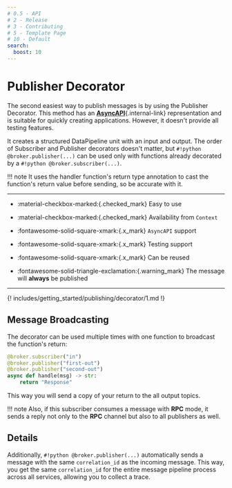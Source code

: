 ```yaml
---
# 0.5 - API
# 2 - Release
# 3 - Contributing
# 5 - Template Page
# 10 - Default
search:
  boost: 10
---
```


# Publisher Decorator

The second easiest way to publish messages is by using the Publisher Decorator. This method has an [**AsyncAPI**](../asyncapi/custom.md){.internal-link} representation and is suitable for quickly creating applications. However, it doesn't provide all testing features.

It creates a structured DataPipeline unit with an input and output. The order of Subscriber and Publisher decorators doesn't matter, but `#!python @broker.publisher(...)` can be used only with functions already decorated by a `#!python @broker.subscriber(...)`.

!!! note
    It uses the handler function's return type annotation to cast the function's return value before sending, so be accurate with it.

---

- :material-checkbox-marked:{.checked_mark} Easy to use

- :material-checkbox-marked:{.checked_mark} Availability from ```Context```

- :fontawesome-solid-square-xmark:{.x_mark} ```AsyncAPI``` support

- :fontawesome-solid-square-xmark:{.x_mark} Testing support

- :fontawesome-solid-square-xmark:{.x_mark} Can be reused

- :fontawesome-solid-triangle-exclamation:{.warning_mark} The message will **always** be published

---

{! includes/getting_started/publishing/decorator/1.md !}

## Message Broadcasting

The decorator can be used multiple times with one function to broadcast the function's return:

```python hl_lines="2-3"
@broker.subscriber("in")
@broker.publisher("first-out")
@broker.publisher("second-out")
async def handle(msg) -> str:
    return "Response"
```

This way you will send a copy of your return to the all output topics.

!!! note
    Also, if this subscriber consumes a message with **RPC** mode, it sends a reply not only to the **RPC** channel but also to all publishers as well.

## Details

Additionally, `#!python @broker.publisher(...)` automatically sends a message with the same `correlation_id` as the incoming message. This way, you get the same `correlation_id` for the entire message pipeline process across all services, allowing you to collect a trace.
